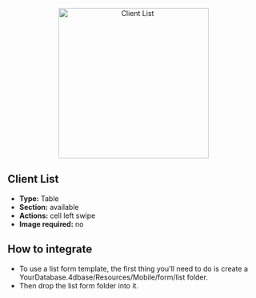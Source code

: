 <p align="center"><img src="https://github.com/4d-for-ios/4d-for-ios-form-list-ClientList/blob/master/Client-List-List-form.gif" alt="Client List" height="auto" width="300"></p>

## Client List

* **Type:** Table
* **Section:** available
* **Actions:** cell left swipe
* **Image required:** no

## How to integrate

* To use a list form template, the first thing you'll need to do is create a YourDatabase.4dbase/Resources/Mobile/form/list folder.
* Then drop the list form folder into it.
